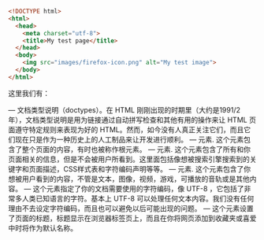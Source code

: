 ``` html
<!DOCTYPE html>
<html>
  <head>
    <meta charset="utf-8">
    <title>My test page</title>
  </head>
  <body>
    <img src="images/firefox-icon.png" alt="My test image">
  </body>
</html>
```
这里我们有：

<!DOCTYPE html> — 文档类型说明（doctypes）。在 HTML 刚刚出现的时期里（大约是1991/2 年），文档类型说明是用为链接通过自动拼写检查和其他有用的操作来让 HTML 页面遵守特定规则来表现为好的 HTML。然而，如今没有人真正关注它们，而且它们现在只是作为一种历史上的人工制品来让开发进行顺利。
<html></html> — <html> 元素. 这个元素包含了整个页面的内容，有时也被称作根元素。
<head></head> — <head> 元素. 这个元素包含了所有和你页面相关的信息，但是不会被用户所看到。这里面包括像想被搜索引擎搜索到的关键字和页面描述，CSS样式表和字符编码声明等等。
<body></body> — <body> 元素. 这个元素包含了你想被用户看到的内容，不管是文本，图像，视频，游戏，可播放的音轨或是其他内容。
<meta charset="utf-8"> — 这个元素指定了你的文档需要使用的字符编码，像 UTF-8 ，它包括了非常多人类已知语言的字符。基本上 UTF-8 可以处理任何文本内容。我们没有任何理由不去设定字符编码，而且也可以避免以后可能出现的问题。
<title></title> — 这个元素设置了页面的标题，标题显示在浏览器标签页上，而且在你将网页添加到收藏夹或喜爱中时将作为默认名称。
